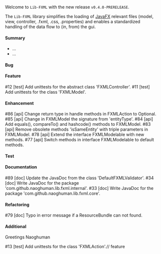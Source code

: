 Welcome to `Lib-FXML` with the new release `v0.4.0-PRERELEASE`.

The `Lib-FXML` library simplifies the loading of [JavaFX] relevant files (model, 
view, controller, .fxml, .css, .properties) and enables a standardized handling 
of the data flow to (in, from) the gui.



#### Summary
* ...
* ...



#### Bug



#### Feature
#12 [test] Add unittests for the abstract class 'FXMLController'.
#11 [test] Add unittests for the class 'FXMLModel'.



#### Enhancement
#86 [api] Change return type in handle methods in FXMLAction to Optional.
#85 [api] Change in FXMLModel the signature from 'entityType'.
#84 [api] Add equals(), compareTo() and hashcode() methods to FXMLModel.
#83 [api] Remove obsolete methods 'isSameEntity' with triple parameters in FXMLModel.
#78 [api] Extend the interface FXMLModelable with new methods.
#77 [api] Switch methods in interface FXMLModelable to default methods.



#### Test



#### Documentation
#89 [doc] Update the JavaDoc from the class 'DefaultFXMLValidator'.
#34 [doc] Write JavaDoc for the package 'com.github.naoghuman.lib.fxml.internal'.
#33 [doc] Write JavaDoc for the package 'com.github.naoghuman.lib.fxml.core'.



#### Refactoring
#79 [doc] Typo in error message if a ResourceBundle can not found.



#### Additional



Greetings
Naoghuman



[//]: # (Issues which will be integrated in this release)
#13 [test] Add unittests for the class 'FXMLAction'.// feature



[//]: # (Links)
[JavaFX]:http://docs.oracle.com/javase/8/javase-clienttechnologies.htm
